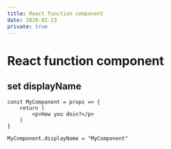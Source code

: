 ```yaml
---
title: React function component
date: 2020-02-23
private: true
---
```

# React function component
## set displayName
    const MyComponent = props => {
        return (
            <p>How you doin?</p>
        )
    }

    MyComponent.displayName = "MyComponent"